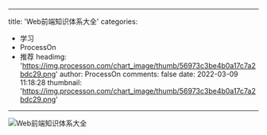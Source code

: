 
---
title: 'Web前端知识体系大全'
categories: 
 - 学习
 - ProcessOn
 - 推荐
headimg: 'https://img.processon.com/chart_image/thumb/56973c3be4b0a17c7a2bdc29.png'
author: ProcessOn
comments: false
date: 2022-03-09 11:18:28
thumbnail: 'https://img.processon.com/chart_image/thumb/56973c3be4b0a17c7a2bdc29.png'
---

<div>   
<img class="thumb" alt="Web前端知识体系大全" src="https://img.processon.com/chart_image/thumb/56973c3be4b0a17c7a2bdc29.png" referrerpolicy="no-referrer">
<p></p>  
</div>
            